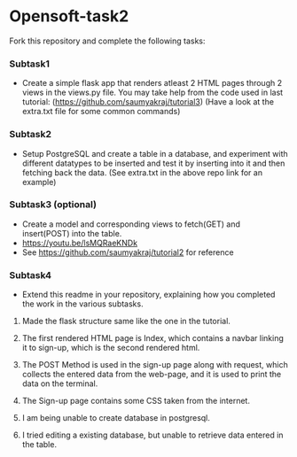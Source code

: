 # Opensoft-task2

Fork this repository and complete the following tasks:


### Subtask1
- Create a simple flask app that renders atleast 2 HTML pages through 2 views in the views.py file. You may take help from the code used in last tutorial: (https://github.com/saumyakraj/tutorial3) (Have a look at the extra.txt file for some common commands)

### Subtask2
- Setup PostgreSQL and create a table in a database, and experiment with different datatypes to be inserted and test it by inserting into it and then fetching back the data. (See extra.txt in the above repo link for an example)


### Subtask3 (optional)
- Create a model and corresponding views to fetch(GET) and insert(POST) into the table. 
- https://youtu.be/lsMQRaeKNDk
- See https://github.com/saumyakraj/tutorial2 for reference

### Subtask4
- Extend this readme in your repository, explaining  how you completed the work in the various subtasks. 





1. Made the flask structure same like the one in the tutorial.
2. The first rendered HTML page is Index, which contains a navbar linking it to sign-up, which is the second rendered html.
3. The POST Method is used in the sign-up page along with request, which collects the entered data from the web-page, and it is used to print the data on the terminal.
4. The Sign-up page contains some CSS taken from the internet.

5. I am being unable to create database in postgresql.
6. I tried editing a existing database, but unable to retrieve data entered in the table.
